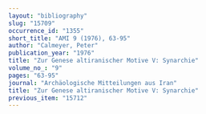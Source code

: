 ```yaml
---
layout: "bibliography"
slug: "15709"
occurrence_id: "1355"
short_title: "AMI 9 (1976), 63-95"
author: "Calmeyer, Peter"
publication_year: "1976"
title: "Zur Genese altiranischer Motive V: Synarchie"
volume_no_: "9"
pages: "63-95"
journal: "Archäologische Mitteilungen aus Iran"
title: "Zur Genese altiranischer Motive V: Synarchie"
previous_item: "15712"
---
```

